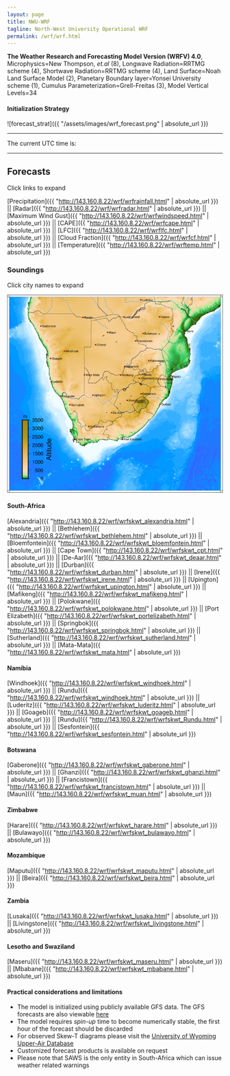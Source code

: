 ```yaml
---
layout: page
title: NWU-WRF
tagline: North-West University Operational WRF
permalink: /wrf/wrf.html
---
```


**The Weather Research and Forecasting Model Version (WRFV) 4.0**,
Microphysics=New Thompson, *et.al* (8),
Longwave Radiation=RRTMG scheme (4),
Shortwave Radiation=RRTMG scheme (4),
Land Surface=Noah Land Surface Model (2),
Planetary Boundary layer=Yonsei University scheme (1),
Cumulus Parameterization=Grell-Freitas (3),
Model Vertical Levels=34

#### Initialization Strategy
![forecast_strat]({{ "/assets/images/wrf_forecast.png" | absolute_url }})

---

<html>
<head>
<script>
function startTime() {
  var today = new Date();
  var h = today.getUTCHours();
  var m = today.getUTCMinutes();
  var s = today.getUTCSeconds();
  m = checkTime(m);
  s = checkTime(s);
  document.getElementById('txt').innerHTML =
  h + ":" + m + ":" + s;
  var t = setTimeout(startTime, 500);
}
function checkTime(i) {
  if (i < 10) {i = "0" + i};  // add zero in front of numbers < 10
  return i;
}
</script>
</head>

<body onload="startTime()">
The current UTC time is:
<div id="txt"></div>
</body>

</html>

---

## Forecasts 
Click links to expand

[Precipitation]({{ "http://143.160.8.22/wrf/wrfrainfall.html" | absolute_url }}) ||
[Radar]({{ "http://143.160.8.22/wrf/wrfradar.html" | absolute_url }}) ||
[Maximum Wind Gust]({{ "http://143.160.8.22/wrf/wrfwindspeed.html" | absolute_url }}) ||
[CAPE]({{ "http://143.160.8.22/wrf/wrfcape.html" | absolute_url }}) ||
[LFC]({{ "http://143.160.8.22/wrf/wrflfc.html" | absolute_url }}) ||
[Cloud Fraction]({{ "http://143.160.8.22/wrf/wrfcf.html" | absolute_url }}) ||
[Temperature]({{ "http://143.160.8.22/wrf/wrftemp.html" | absolute_url }})

### Soundings 
Click city names to expand

<img src="/assets/images/sounding_locations_2.png" alt="" usemap="#map" />
<map name="map">
    <area shape="rect" coords="397, 278, 450, 292" href="http://143.160.8.22/wrf/wrfskwt_mafikeng.html" alt="mafikeng" title="Mafikeng" />
    <area shape="rect" coords="410, 247, 468, 260" href="http://143.160.8.22/wrf/wrfskwt_gaberone.html" alt="gaberone" title="Gaberone" />
    <area shape="rect" coords="496, 225, 556, 241" href="http://143.160.8.22/wrf/wrfskwt_polokwane.html" alt="polokwane" title="Polokwane" />
    <area shape="rect" coords="624, 122, 661, 139" href="http://143.160.8.22/wrf/wrfskwt_beira.html" alt="beira" title="Beira" />
    <area shape="rect" coords="469, 13, 514, 28"   href="http://143.160.8.22/wrf/wrfskwt_lusaka.html" alt="lusaka" title="Lusaka" />
    <area shape="rect" coords="532, 72, 576, 88"   href="http://143.160.8.22/wrf/wrfskwt_harare.html" alt="harare" title="Harare" />
    <area shape="rect" coords="476, 130, 532, 145" href="http://143.160.8.22/wrf/wrfskwt_bulawayo.html" alt="bulawayo" title="Bulawayo" />
    <area shape="rect" coords="577, 280, 621, 296" href="http://143.160.8.22/wrf/wrfskwt_maputu.html" alt="maputu" title="Maputu" />
    <area shape="rect" coords="537, 290, 568, 307" href="http://143.160.8.22/wrf/wrfskwt_mbabane.html" alt="mbabane" title="Mbabane" />
    <area shape="rect" coords="459, 277, 514, 303" href="http://143.160.8.22/wrf/wrfskwt_irene.html" alt="irene" title="Irene" />
    <area shape="rect" coords="466, 342, 532, 358" href="http://143.160.8.22/wrf/wrfskwt_bethlehem.html" alt="bethlehem" title="Bethlehem" />
    <area shape="rect" coords="459, 373, 490, 388" href="http://143.160.8.22/wrf/wrfskwt_maseru.html" alt="maseru" title="Maseru" />
    <area shape="rect" coords="419, 365, 445, 381" href="http://143.160.8.22/wrf/wrfskwt_bloemfontein.html" alt="bloemfontein" title="Bloemfontein" />
    <area shape="rect" coords="297, 347, 352, 361" href="http://143.160.8.22/wrf/wrfskwt_upington.html" alt="upington" title="Upington" />
    <area shape="rect" coords="536, 379, 581, 394" href="http://143.160.8.22/wrf/wrfskwt_durban.html" alt="durban" title="Durban" />
    <area shape="rect" coords="364, 409, 411, 426" href="http://143.160.8.22/wrf/wrfskwt_deaar.html" alt="deaar" title="De-Aar" />
    <area shape="rect" coords="404, 502, 480, 518" href="http://143.160.8.22/wrf/wrfskwt_portelizabeth.html" alt="portelizabeth" title="Port-Elizabeth" />
    <area shape="rect" coords="235, 502, 298, 518" href="http://143.160.8.22/wrf/wrfskwt_cpt.html" alt="capetown" title="Cape-Town" />
    <area shape="rect" coords="217, 382, 276, 396" href="http://143.160.8.22/wrf/wrfskwt_springbok.html" alt="springbok" title="Springbok" />
    <area shape="rect" coords="184, 351, 245, 367" href="http://143.160.8.22/wrf/wrfskwt_alexander.html" alt="alexander" title="Alexander" />
    <area shape="rect" coords="306, 170, 352, 186" href="http://143.160.8.22/wrf/wrfskwt_ghanzi.html" alt="ghanzi" title="Ghanzi" />
    <area shape="rect" coords="151, 298, 200, 315" href="http://143.160.8.22/wrf/wrfskwt_luderitz.html" alt="luderitz" title="Luderitz" />
    <area shape="rect" coords="148, 218, 199, 235" href="http://143.160.8.22/wrf/wrfskwt_goageb.html" alt="goageb" title="Goageb" />
    <area shape="rect" coords="195, 192, 257, 207" href="http://143.160.8.22/wrf/wrfskwt_windhoek.html" alt="windhoek" title="Windhoek" />
    <area shape="rect" coords="258, 72, 309, 89"   href="http://143.160.8.22/wrf/wrfskwt_rundu.html" alt="rundu" title="Rundu" />
    <area shape="rect" coords="281, 454, 348, 475" href="http://143.160.8.22/wrf/wrfskwt_sutherland.html" alt="sutherland" title="Sutherland" />
    <area shape="rect" coords="264, 271, 331, 296" href="http://143.160.8.22/wrf/wrfskwt_mata.html" alt="matamata" title="Mata-Mata" />
    <area shape="rect" coords="444, 153, 517, 174" href="http://143.160.8.22/wrf/wrfskwt_francistown.html" alt="francistown" title="Francistown" />
    <area shape="rect" coords="347, 123, 390, 145" href="http://143.160.8.22/wrf/wrfskwt_maun.html" alt="maun" title="Maun" />
    <area shape="rect" coords="402, 68, 476, 90"   href="http://143.160.8.22/wrf/wrfskwt_livingstone.html" alt="livingstone" title="Livingstone" />
    <area shape="rect" coords="112, 100, 178, 121" href="http://143.160.8.22/wrf/wrfskwt_sesfontein.html" alt="sesfontein" title="Sesfontein" />
</map>

#### South-Africa
[Alexandria]({{ "http://143.160.8.22/wrf/wrfskwt_alexandria.html" | absolute_url }}) ||
[Bethlehem]({{ "http://143.160.8.22/wrf/wrfskwt_bethlehem.html" | absolute_url }}) ||
[Bloemfontein]({{ "http://143.160.8.22/wrf/wrfskwt_bloemfontein.html" | absolute_url }}) || 
[Cape Town]({{ "http://143.160.8.22/wrf/wrfskwt_cpt.html" | absolute_url }}) ||
[De-Aar]({{ "http://143.160.8.22/wrf/wrfskwt_deaar.html" | absolute_url }}) ||
[Durban]({{ "http://143.160.8.22/wrf/wrfskwt_durban.html" | absolute_url }}) ||
[Irene]({{ "http://143.160.8.22/wrf/wrfskwt_irene.html" | absolute_url }}) ||
[Upington]({{ "http://143.160.8.22/wrf/wrfskwt_upington.html" | absolute_url }}) ||
[Mafikeng]({{ "http://143.160.8.22/wrf/wrfskwt_mafikeng.html" | absolute_url }}) ||
[Polokwane]({{ "http://143.160.8.22/wrf/wrfskwt_polokwane.html" | absolute_url }}) ||
[Port Elizabeth]({{ "http://143.160.8.22/wrf/wrfskwt_portelizabeth.html" | absolute_url }}) ||
[Springbok]({{ "http://143.160.8.22/wrf/wrfskwt_springbok.html" | absolute_url }}) ||
[Sutherland]({{ "http://143.160.8.22/wrf/wrfskwt_sutherland.html" | absolute_url }}) ||
[Mata-Mata]({{ "http://143.160.8.22/wrf/wrfskwt_mata.html" | absolute_url }})

#### Namibia
[Windhoek]({{ "http://143.160.8.22/wrf/wrfskwt_windhoek.html" | absolute_url }}) ||
[Rundu]({{ "http://143.160.8.22/wrf/wrfskwt_windhoek.html" | absolute_url }}) ||
[Luderitz]({{ "http://143.160.8.22/wrf/wrfskwt_luderitz.html" | absolute_url }}) ||
[Goageb]({{ "http://143.160.8.22/wrf/wrfskwt_goageb.html" | absolute_url }}) ||
[Rundu]({{ "http://143.160.8.22/wrf/wrfskwt_Rundu.html" | absolute_url }}) || 
[Sesfontein]({{ "http://143.160.8.22/wrf/wrfskwt_sesfontein.html" | absolute_url }}) 

#### Botswana
[Gaberone]({{ "http://143.160.8.22/wrf/wrfskwt_gaberone.html" | absolute_url }}) ||
[Ghanzi]({{ "http://143.160.8.22/wrf/wrfskwt_ghanzi.html" | absolute_url }}) ||
[Francistown]({{ "http://143.160.8.22/wrf/wrfskwt_francistown.html" | absolute_url }}) ||
[Maun]({{ "http://143.160.8.22/wrf/wrfskwt_muan.html" | absolute_url }})

#### Zimbabwe
[Harare]({{ "http://143.160.8.22/wrf/wrfskwt_harare.html" | absolute_url }}) ||
[Bulawayo]({{ "http://143.160.8.22/wrf/wrfskwt_bulawayo.html" | absolute_url }})

#### Mozambique
[Maputu]({{ "http://143.160.8.22/wrf/wrfskwt_maputu.html" | absolute_url }}) ||
[Beira]({{ "http://143.160.8.22/wrf/wrfskwt_beira.html" | absolute_url }})

#### Zambia
[Lusaka]({{ "http://143.160.8.22/wrf/wrfskwt_lusaka.html" | absolute_url }}) ||
[Livingstone]({{ "http://143.160.8.22/wrf/wrfskwt_livingstone.html" | absolute_url }}) 

#### Lesotho and Swaziland
[Maseru]({{ "http://143.160.8.22/wrf/wrfskwt_maseru.html" | absolute_url }}) ||
[Mbabane]({{ "http://143.160.8.22/wrf/wrfskwt_mbabane.html" | absolute_url }}) 

#### Practical considerations and limitations
+ The model is initialized using publicly available GFS data. The GFS forecasts are also viewable [here](http://www.lekwenaradar.co.za/forecast.html)
+ The model requires *spin-up* time to become numerically stable, the first hour of the forecast should be discarded
+ For observed Skew-T diagrams please visit the [University of Wyoming Upper-Air Database](http://weather.uwyo.edu/upperair/sounding.html)
+ Customized forecast products is available on request
+ Please note that SAWS is the only entity in South-Africa which can issue weather related warnings
